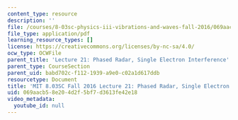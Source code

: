 ```yaml
---
content_type: resource
description: ''
file: /courses/8-03sc-physics-iii-vibrations-and-waves-fall-2016/069aacb58e204d2f5bf7d3613fe42e18_MIT8_03SCF16_hw_Lec21.pdf
file_type: application/pdf
learning_resource_types: []
license: https://creativecommons.org/licenses/by-nc-sa/4.0/
ocw_type: OCWFile
parent_title: 'Lecture 21: Phased Radar, Single Electron Interference'
parent_type: CourseSection
parent_uid: babd702c-f112-1939-a9e0-c02a1d617ddb
resourcetype: Document
title: 'MIT 8.03SC Fall 2016 Lecture 21: Phased Radar, Single Electron Interference'
uid: 069aacb5-8e20-4d2f-5bf7-d3613fe42e18
video_metadata:
  youtube_id: null
---
```

